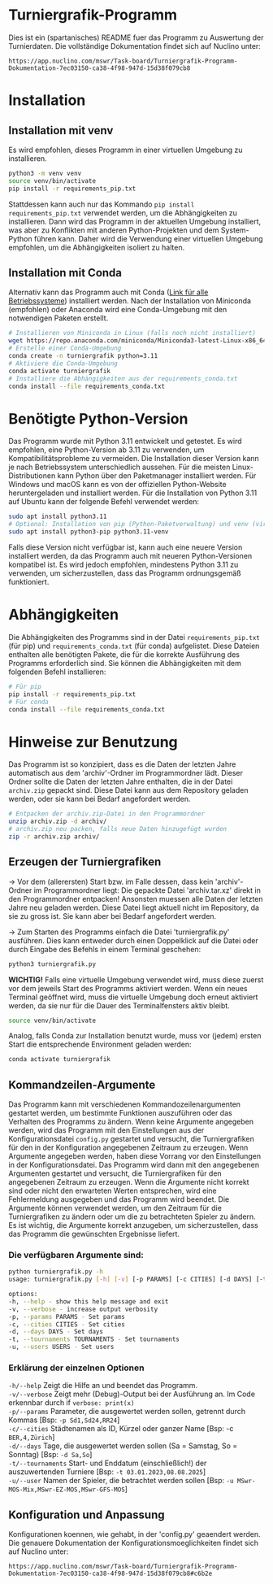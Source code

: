 # Turniergrafik-Programm
Dies ist ein (spartanisches) README fuer das Programm zu Auswertung
der Turnierdaten. Die vollständige Dokumentation findet sich auf Nuclino unter:
```link
https://app.nuclino.com/mswr/Task-board/Turniergrafik-Programm-Dokumentation-7ec03150-ca38-4f98-947d-15d38f079cb8
```

# Installation

## Installation mit venv
Es wird empfohlen, dieses Programm in einer virtuellen Umgebung zu installieren.
```bash
python3 -m venv venv
source venv/bin/activate
pip install -r requirements_pip.txt
```

Stattdessen kann auch nur das Kommando `pip install requirements_pip.txt`
verwendet werden, um die Abhängigkeiten zu installieren.
Dann wird das Programm in der aktuellen Umgebung installiert, was aber
zu Konflikten mit anderen Python-Projekten und dem System-Python
führen kann. Daher wird die Verwendung einer virtuellen Umgebung
empfohlen, um die Abhängigkeiten isoliert zu halten.

## Installation mit Conda

Alternativ kann das Programm auch mit Conda ([Link für alle Betriebssysteme](https://www.anaconda.com/docs/getting-started/miniconda/install)) installiert werden.
Nach der Installation von Miniconda (empfohlen) oder Anaconda wird eine Conda-Umgebung mit den notwendigen Paketen erstellt.

```bash
# Installieren von Miniconda in Linux (falls noch nicht installiert)
wget https://repo.anaconda.com/miniconda/Miniconda3-latest-Linux-x86_64.sh | bash
# Erstelle einer Conda-Umgebung
conda create -n turniergrafik python=3.11
# Aktiviere die Conda-Umgebung
conda activate turniergrafik
# Installiere die Abhängigkeiten aus der requirements_conda.txt
conda install --file requirements_conda.txt
```

# Benötigte Python-Version
Das Programm wurde mit Python 3.11 entwickelt und getestet. Es wird empfohlen,
eine Python-Version ab 3.11 zu verwenden, um Kompatibilitätsprobleme zu vermeiden.
Die Installation dieser Version kann je nach Betriebssystem unterschiedlich
aussehen. Für die meisten Linux-Distributionen kann Python über den
Paketmanager installiert werden. Für Windows und macOS kann es
von der offiziellen Python-Website heruntergeladen und installiert werden.
Für die Installation von Python 3.11 auf Ubuntu kann der folgende Befehl
verwendet werden:

```bash
sudo apt install python3.11
# Optional: Installation von pip (Python-Paketverwaltung) und venv (virtuelle Umgebung)
sudo apt install python3-pip python3.11-venv
```
Falls diese Version nicht verfügbar ist, kann auch eine neuere Version
installiert werden, da das Programm auch mit neueren Python-Versionen
kompatibel ist. Es wird jedoch empfohlen, mindestens Python 3.11 zu verwenden,
um sicherzustellen, dass das Programm ordnungsgemäß funktioniert.

# Abhängigkeiten
Die Abhängigkeiten des Programms sind in der Datei `requirements_pip.txt`
(für pip) und `requirements_conda.txt` (für conda) aufgelistet.
Diese Dateien enthalten alle benötigten Pakete, die für die korrekte
Ausführung des Programms erforderlich sind. Sie können die Abhängigkeiten
mit dem folgenden Befehl installieren:

```bash
# Für pip
pip install -r requirements_pip.txt
# Für conda
conda install --file requirements_conda.txt
```

# Hinweise zur Benutzung
Das Programm ist so konzipiert, dass es die Daten der letzten Jahre
automatisch aus dem 'archiv'-Ordner im Programmordner lädt. Dieser Ordner
sollte die Daten der letzten Jahre enthalten, die in der Datei
`archiv.zip` gepackt sind. Diese Datei kann aus dem Repository
geladen werden, oder sie kann bei Bedarf angefordert werden.

```bash
# Entpacken der archiv.zip-Datei in den Programmordner
unzip archiv.zip -d archiv/
# archiv.zip neu packen, falls neue Daten hinzugefügt wurden
zip -r archiv.zip archiv/
```

## Erzeugen der Turniergrafiken
-> Vor dem (allerersten) Start bzw. im Falle dessen, dass kein 'archiv'-Ordner
   im Programmordner liegt: Die gepackte Datei 'archiv.tar.xz' direkt in den
   Programmordner entpacken! Ansonsten muessen alle Daten der letzten Jahre
   neu geladen werden. Diese Datei liegt aktuell nicht im Repository, da sie
   zu gross ist. Sie kann aber bei Bedarf angefordert werden.

-> Zum Starten des Programms einfach die Datei 'turniergrafik.py' ausführen.
   Dies kann entweder durch einen Doppelklick auf die Datei oder durch
   Eingabe des Befehls in einem Terminal geschehen:

```bash
python3 turniergrafik.py
```

**WICHTIG!** Falls eine virtuelle Umgebung verwendet wird, muss diese
zuerst vor dem jeweils Start des Programms aktiviert werden.
Wenn ein neues Terminal geöffnet wird, muss die virtuelle Umgebung
doch erneut aktiviert werden, da sie nur für die Dauer des Terminalfensters aktiv bleibt.

```bash
source venv/bin/activate
```
Analog, falls Conda zur Installation benutzt wurde, muss vor (jedem)
ersten Start die entsprechende Environment geladen werden:

```bash
conda activate turniergrafik
```

## Kommandzeilen-Argumente
Das Programm kann mit verschiedenen Kommandozeilenargumenten gestartet werden,
um bestimmte Funktionen auszuführen oder das Verhalten des Programms zu ändern.
Wenn keine Argumente angegeben werden, wird das Programm mit den Einstellungen
aus der Konfigurationsdatei `config.py` gestartet und versucht, die
Turniergrafiken für den in der Konfiguration angegebenen Zeitraum zu erzeugen.
Wenn Argumente angegeben werden, haben diese Vorrang vor den
Einstellungen in der Konfigurationsdatei. Das Programm wird dann mit den
angegebenen Argumenten gestartet und versucht, die Turniergrafiken
für den angegebenen Zeitraum zu erzeugen. Wenn die Argumente nicht korrekt
sind oder nicht den erwarteten Werten entsprechen, wird eine Fehlermeldung
ausgegeben und das Programm wird beendet. Die Argumente können verwendet werden,
um den Zeitraum für die Turniergrafiken zu ändern oder um die zu betrachteten
Spieler zu ändern. Es ist wichtig, die Argumente korrekt anzugeben,
um sicherzustellen, dass das Programm die gewünschten Ergebnisse liefert.

### Die verfügbaren Argumente sind:
```bash
python turniergrafik.py -h
usage: turniergrafik.py [-h] [-v] [-p PARAMS] [-c CITIES] [-d DAYS] [-t TOURNAMENTS] [-u USERS]

options:
-h, --help - show this help message and exit
-v, --verbose - increase output verbosity
-p, --params PARAMS - Set params
-c, --cities CITIES - Set cities
-d, --days DAYS - Set days
-t, --tournaments TOURNAMENTS - Set tournaments
-u, --users USERS - Set users
```

### Erklärung der einzelnen Optionen

```-h/--help``` Zeigt die Hilfe an und beendet das Programm.<br/>
```-v/--verbose``` Zeigt mehr (Debug)-Output bei der Ausführung an. Im Code erkennbar durch if ```verbose: print(x)```<br/>
```-p/--params``` Parameter, die ausgewertet werden sollen, getrennt durch Kommas [Bsp: ```-p Sd1,Sd24,RR24```]<br/>
```-c/--cities``` Städtenamen als ID, Kürzel oder ganzer Name [Bsp: -c ```BER,4,Zürich```]<br/>
```-d/--days``` Tage, die ausgewertet werden sollen (Sa = Samstag, So = Sonntag) [Bsp: ```-d Sa,So```]<br/>
```-t/--tournaments``` Start- und Enddatum (einschließlich!) der auszuwertenden Turniere [Bsp: ```-t 03.01.2023,08.08.2025```]<br/>
```-u/--user``` Namen der Spieler, die betrachtet werden sollen [Bsp: ```-u MSwr-MOS-Mix,MSwr-EZ-MOS,MSwr-GFS-MOS```]<br/>


## Konfiguration und Anpassung
Konfigurationen koennen, wie gehabt, in der 'config.py' geaendert werden.
Die genauere Dokumentation der Konfigurationsmoeglichkeiten
findet sich auf Nuclino unter:
```link
https://app.nuclino.com/mswr/Task-board/Turniergrafik-Programm-Dokumentation-7ec03150-ca38-4f98-947d-15d38f079cb8#c6b2e
```
